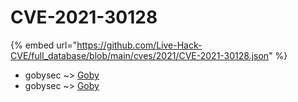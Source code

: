 # CVE-2021-30128
{% embed url="https://github.com/Live-Hack-CVE/full_database/blob/main/cves/2021/CVE-2021-30128.json" %}

* gobysec ~> [Goby](https://www.alice-snow.ru/2021/database/cve-2021-30128/goby-gobysec)
* gobysec ~> [Goby](https://www.alice-snow.ru/2021/database/cve-2021-30128/goby-gobysec)